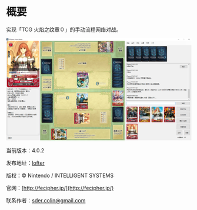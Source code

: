 # 概要

实现「TCG 火焰之纹章０」的手动流程网络对战。

![](.gitbook/assets/preview.png)

当前版本：4.0.2

发布地址：[lofter](http://fecipher.lofter.com/post/1d409908_812d27f)

版权：© Nintendo / INTELLIGENT SYSTEMS

官网：[http://fecipher.jp/](http://fecipher.jp/)

联系作者：sder.colin@gmail.com

